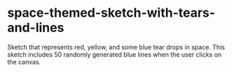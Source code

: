 # space-themed-sketch-with-tears-and-lines
Sketch that represents red, yellow, and some blue tear drops in space. This sketch includes 50 randomly generated blue lines when the user clicks on the canvas. 
